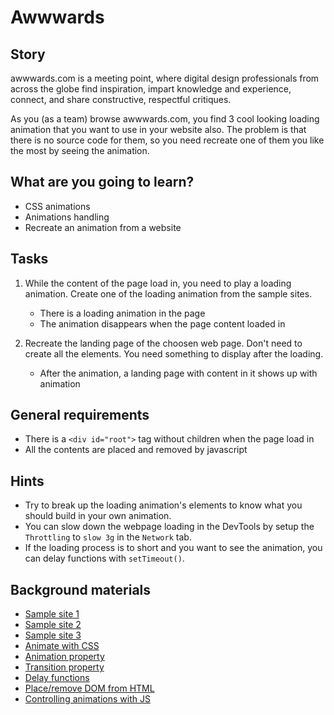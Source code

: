 # Awwwards

## Story

awwwards.com is a meeting point, where digital design professionals from across the globe find inspiration, impart knowledge and experience, connect, and share constructive, respectful critiques.

As you (as a team) browse awwwards.com, you find 3 cool looking loading animation that you want to use in your website also.
The problem is that there is no source code for them, so you need recreate one of them you like the most by seeing the animation.

## What are you going to learn?

- CSS animations
- Animations handling
- Recreate an animation from a website

## Tasks

1. While the content of the page load in, you need to play a loading animation. Create one of the loading animation from the sample sites.
    - There is a loading animation in the page
    - The animation disappears when the page content loaded in

2. Recreate the landing page of the choosen web page. Don't need to create all the elements. You need something to display after the loading.
    - After the animation, a landing page with content in it shows up with animation

## General requirements

- There is a `<div id="root">` tag without children when the page load in
- All the contents are placed and removed by javascript

## Hints

- Try to break up the loading animation's elements to know what you should build in your own animation.
- You can slow down the webpage loading in the DevTools by setup the `Throttling` to `slow 3g` in the `Network` tab.
- If the loading process is to short and you want to see the animation, you can delay functions with `setTimeout()`.

## Background materials

- <i class="far fa-exclamation"></i> [Sample site 1](https://www.mcube.fr)
- <i class="far fa-exclamation"></i> [Sample site 2](https://metro.solardigital.com.ua/en)
- <i class="far fa-exclamation"></i> [Sample site 3](https://thibautfoussard.com)
- <i class="far fa-exclamation"></i> [Animate with CSS](https://developer.mozilla.org/en-US/docs/Web/CSS/CSS_Animations/Using_CSS_animations)
- <i class="far fa-exclamation"></i> [Animation property](https://developer.mozilla.org/en-US/docs/Web/CSS/animation)
- <i class="far fa-exclamation"></i> [Transition property](https://developer.mozilla.org/en-US/docs/Web/CSS/CSS_Transitions/Using_CSS_transitions)
- <i class="far fa-exclamation"></i> [Delay functions](https://developer.mozilla.org/en-US/docs/Web/API/WindowOrWorkerGlobalScope/setTimeout)
- <i class="far fa-exclamation"></i> [Place/remove DOM from HTML](https://developer.mozilla.org/en-US/docs/Web/API/Element/insertAdjacentHTML)
- <i class="far fa-book-open"></i> [Controlling animations with JS](https://css-tricks.com/controlling-css-animations-transitions-javascript/)
